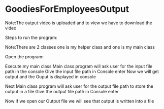# GoodiesForEmployeesOutput

Note:The output video is uploaded and to view we have to download the video

Steps to run the program:

Note:There are 2 classes one is my helper class and one is my main class

Open the program:

Execute my main class
Main class program will ask user for the input file path in the console
Give the input file path in Console enter
Now we will get output and the Ouput is displayed in console

Next Main class program will ask user for the output file path to store the output in a file 
Give the output file path in Console enter

Now if we open our Output file we will see that output is written into a file
